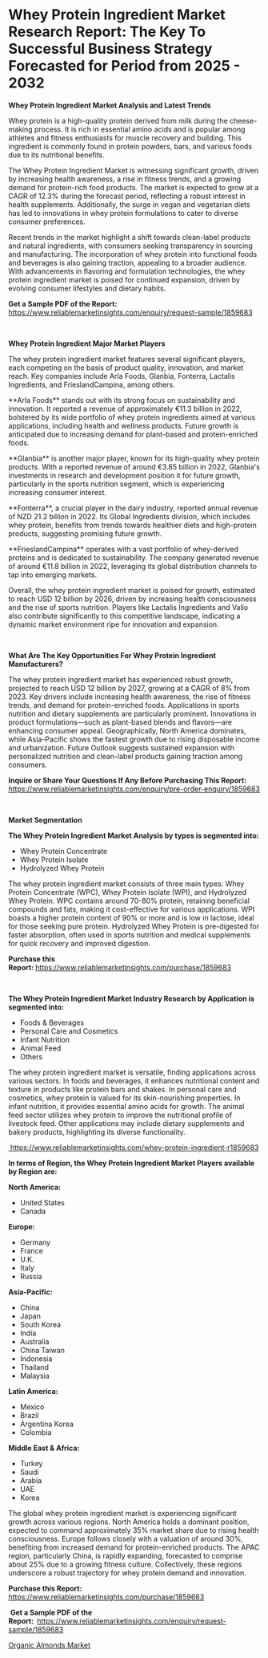 <p><h1>Whey Protein Ingredient Market Research Report: The Key To Successful Business Strategy Forecasted for Period from 2025 - 2032</h1></p><p><strong>Whey Protein Ingredient Market Analysis and Latest Trends</strong></p>
<p><p>Whey protein is a high-quality protein derived from milk during the cheese-making process. It is rich in essential amino acids and is popular among athletes and fitness enthusiasts for muscle recovery and building. This ingredient is commonly found in protein powders, bars, and various foods due to its nutritional benefits.</p><p>The Whey Protein Ingredient Market is witnessing significant growth, driven by increasing health awareness, a rise in fitness trends, and a growing demand for protein-rich food products. The market is expected to grow at a CAGR of 12.3% during the forecast period, reflecting a robust interest in health supplements. Additionally, the surge in vegan and vegetarian diets has led to innovations in whey protein formulations to cater to diverse consumer preferences.</p><p>Recent trends in the market highlight a shift towards clean-label products and natural ingredients, with consumers seeking transparency in sourcing and manufacturing. The incorporation of whey protein into functional foods and beverages is also gaining traction, appealing to a broader audience. With advancements in flavoring and formulation technologies, the whey protein ingredient market is poised for continued expansion, driven by evolving consumer lifestyles and dietary habits.</p></p>
<p><strong>Get a Sample PDF of the Report:&nbsp;</strong> <a href="https://www.reliablemarketinsights.com/enquiry/request-sample/1859683?utm_campaign=3571&utm_medium=2&utm_source=Github&utm_content=ia&utm_term=07042025&utm_id=whey-protein-ingredient">https://www.reliablemarketinsights.com/enquiry/request-sample/1859683</a></p>
<p>&nbsp;</p>
<p><strong>Whey Protein Ingredient Major Market Players</strong></p>
<p><p>The whey protein ingredient market features several significant players, each competing on the basis of product quality, innovation, and market reach. Key companies include Arla Foods, Glanbia, Fonterra, Lactalis Ingredients, and FrieslandCampina, among others. </p><p>**Arla Foods** stands out with its strong focus on sustainability and innovation. It reported a revenue of approximately €11.3 billion in 2022, bolstered by its wide portfolio of whey protein ingredients aimed at various applications, including health and wellness products. Future growth is anticipated due to increasing demand for plant-based and protein-enriched foods.</p><p>**Glanbia** is another major player, known for its high-quality whey protein products. With a reported revenue of around €3.85 billion in 2022, Glanbia's investments in research and development position it for future growth, particularly in the sports nutrition segment, which is experiencing increasing consumer interest.</p><p>**Fonterra**, a crucial player in the dairy industry, reported annual revenue of NZD 21.2 billion in 2022. Its Global Ingredients division, which includes whey protein, benefits from trends towards healthier diets and high-protein products, suggesting promising future growth.</p><p>**FrieslandCampina** operates with a vast portfolio of whey-derived proteins and is dedicated to sustainability. The company generated revenue of around €11.8 billion in 2022, leveraging its global distribution channels to tap into emerging markets.</p><p>Overall, the whey protein ingredient market is poised for growth, estimated to reach USD 12 billion by 2026, driven by increasing health consciousness and the rise of sports nutrition. Players like Lactalis Ingredients and Valio also contribute significantly to this competitive landscape, indicating a dynamic market environment ripe for innovation and expansion.</p></p>
<p>&nbsp;</p>
<p><strong>What Are The Key Opportunities For Whey Protein Ingredient Manufacturers?</strong></p>
<p><p>The whey protein ingredient market has experienced robust growth, projected to reach USD 12 billion by 2027, growing at a CAGR of 8% from 2023. Key drivers include increasing health awareness, the rise of fitness trends, and demand for protein-enriched foods. Applications in sports nutrition and dietary supplements are particularly prominent. Innovations in product formulations—such as plant-based blends and flavors—are enhancing consumer appeal. Geographically, North America dominates, while Asia-Pacific shows the fastest growth due to rising disposable income and urbanization. Future Outlook suggests sustained expansion with personalized nutrition and clean-label products gaining traction among consumers.</p></p>
<p><strong>Inquire or Share Your Questions If Any Before Purchasing This Report:</strong> <a href="https://www.reliablemarketinsights.com/enquiry/pre-order-enquiry/1859683?utm_campaign=3571&utm_medium=2&utm_source=Github&utm_content=ia&utm_term=07042025&utm_id=whey-protein-ingredient">https://www.reliablemarketinsights.com/enquiry/pre-order-enquiry/1859683</a></p>
<p>&nbsp;</p>
<p><strong>Market Segmentation</strong></p>
<p><strong>The Whey Protein Ingredient Market Analysis by types is segmented into:</strong></p>
<p><ul><li>Whey Protein Concentrate</li><li>Whey Protein Isolate</li><li>Hydrolyzed Whey Protein</li></ul></p>
<p><p>The whey protein ingredient market consists of three main types: Whey Protein Concentrate (WPC), Whey Protein Isolate (WPI), and Hydrolyzed Whey Protein. WPC contains around 70-80% protein, retaining beneficial compounds and fats, making it cost-effective for various applications. WPI boasts a higher protein content of 90% or more and is low in lactose, ideal for those seeking pure protein. Hydrolyzed Whey Protein is pre-digested for faster absorption, often used in sports nutrition and medical supplements for quick recovery and improved digestion.</p></p>
<p><strong>Purchase this Report:&nbsp;</strong><a href="https://www.reliablemarketinsights.com/purchase/1859683?utm_campaign=3571&utm_medium=2&utm_source=Github&utm_content=ia&utm_term=07042025&utm_id=whey-protein-ingredient">https://www.reliablemarketinsights.com/purchase/1859683</a></p>
<p>&nbsp;</p>
<p><strong>The Whey Protein Ingredient Market Industry Research by Application is segmented into:</strong></p>
<p><ul><li>Foods & Beverages</li><li>Personal Care and Cosmetics</li><li>Infant Nutrition</li><li>Animal Feed</li><li>Others</li></ul></p>
<p><p>The whey protein ingredient market is versatile, finding applications across various sectors. In foods and beverages, it enhances nutritional content and texture in products like protein bars and shakes. In personal care and cosmetics, whey protein is valued for its skin-nourishing properties. In infant nutrition, it provides essential amino acids for growth. The animal feed sector utilizes whey protein to improve the nutritional profile of livestock feed. Other applications may include dietary supplements and bakery products, highlighting its diverse functionality.</p></p>
<p><a href="https://www.reliablemarketinsights.com/whey-protein-ingredient-r1859683?utm_campaign=3571&utm_medium=2&utm_source=Github&utm_content=ia&utm_term=07042025&utm_id=whey-protein-ingredient">&nbsp;https://www.reliablemarketinsights.com/whey-protein-ingredient-r1859683</a></p>
<p><strong>In terms of Region, the Whey Protein Ingredient Market Players available by Region are:</strong></p>
<p>
    <p> <strong> North America: </strong>
        <ul>
            <li>United States</li>
            <li>Canada</li>
        </ul>
        </p> 
    <p> <strong> Europe: </strong>
        <ul>
            <li>Germany</li>
            <li>France</li>
            <li>U.K.</li>
            <li>Italy</li>
            <li>Russia</li>
        </ul>
        </p> 
    <p> <strong> Asia-Pacific: </strong>
        <ul>
            <li>China</li>
            <li>Japan</li>
            <li>South Korea</li>
            <li>India</li>
            <li>Australia</li>
            <li>China Taiwan</li>
            <li>Indonesia</li>
            <li>Thailand</li>
            <li>Malaysia</li>
        </ul>
        </p> 
    <p> <strong> Latin America: </strong>
        <ul>
            <li>Mexico</li>
            <li>Brazil</li>
            <li>Argentina Korea</li>
            <li>Colombia</li>
        </ul>
        </p> 
    <p> <strong> Middle East & Africa: </strong>
        <ul>
            <li>Turkey</li>
            <li>Saudi</li>
            <li>Arabia</li>
            <li>UAE</li>
            <li>Korea</li>
        </ul>
    </p>
    </p>
<p><p>The global whey protein ingredient market is experiencing significant growth across various regions. North America holds a dominant position, expected to command approximately 35% market share due to rising health consciousness. Europe follows closely with a valuation of around 30%, benefiting from increased demand for protein-enriched products. The APAC region, particularly China, is rapidly expanding, forecasted to comprise about 25% due to a growing fitness culture. Collectively, these regions underscore a robust trajectory for whey protein demand and innovation.</p></p>
<p><strong>Purchase this Report: </strong><a href="https://www.reliablemarketinsights.com/purchase/1859683?utm_campaign=3571&utm_medium=2&utm_source=Github&utm_content=ia&utm_term=07042025&utm_id=whey-protein-ingredient">https://www.reliablemarketinsights.com/purchase/1859683</a></p>
<p>&nbsp;<strong>Get a Sample PDF of the Report:&nbsp;&nbsp;</strong><a href="https://www.reliablemarketinsights.com/enquiry/request-sample/1859683?utm_campaign=3571&utm_medium=2&utm_source=Github&utm_content=ia&utm_term=07042025&utm_id=whey-protein-ingredient">https://www.reliablemarketinsights.com/enquiry/request-sample/1859683</a></p>
<p><strong></strong></p>
<p><p><a href="https://github.com/lamlebienz7j/Market-Research-Report-List-1/blob/main/organic-almonds-market.md?utm_campaign=3571&utm_medium=2&utm_source=Github&utm_content=ia&utm_term=07042025&utm_id=whey-protein-ingredient">Organic Almonds Market</a></p></p>